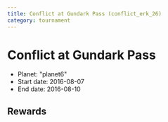 ```yaml
---
title: Conflict at Gundark Pass (conflict_erk_26)
category: tournament
---
```

# Conflict at Gundark Pass

  * Planet: "planet6"
  * Start date: 2016-08-07
  * End date: 2016-08-10

## Rewards

